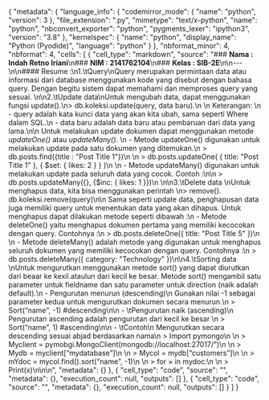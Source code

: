{
  "metadata": {
    "language_info": {
      "codemirror_mode": {
        "name": "python",
        "version": 3
      },
      "file_extension": ".py",
      "mimetype": "text/x-python",
      "name": "python",
      "nbconvert_exporter": "python",
      "pygments_lexer": "ipython3",
      "version": "3.8"
    },
    "kernelspec": {
      "name": "python",
      "display_name": "Python (Pyodide)",
      "language": "python"
    }
  },
  "nbformat_minor": 4,
  "nbformat": 4,
  "cells": [
    {
      "cell_type": "markdown",
      "source": "### **Nama     : Indah Retno Iriani**\n### **NIM       : 2141762104**\n### **Kelas    : SIB-2E**\n\n---\n\n#### Resume :\n1.\tQuery\nQuery merupakan permintaan data atau informasi dari database menggunakan kode yang disebut dengan bahasa query. Dengan begitu sistem dapat memahami dan memproses query yang sesuai. \n\n2.\tUpdate data\nUntuk mengubah data,  dapat menggunakan fungsi update().\n> db.koleksi.update(query, data baru).\n    \n    Keterangan: \n    - query adalah kata kunci data yang akan kita ubah, sama seperti Where dalam SQL.\n    - data baru adalah data baru atau pembaruan dari data yang lama.\n\n    Untuk melakukan update dokumen dapat menggunakan metode *updateOne()* atau *updateMany()*. \n    - Metode updateOne() digunakan untuk melakukan update pada satu dokumen yang ditemukan.\n    > db.posts.find({title : \"Post Title 1\"})\n    \n        > db.posts.updateOne( { title: \"Post Title 1\" }, { $set: { likes: 2 } } )\n    \n    - Metode updateMany() digunakan untuk melakukan update pada seluruh data yang cocok. Contoh :\n\n    > db.posts.updateMany({}, {$inc: { likes: 1 }})\n    \n\n3.\tDelete data \nUntuk menghapus data, kita bisa menggunakan perintah \n> remove(). db.koleksi.remove(query)\n\n    Sama seperti update data, penghapusan data juga memiliki query untuk menentukan   data yang akan dihapus. Untuk menghapus dapat dilakukan metode seperti dibawah :\n    - Metode deleteOne() yaitu menghapus dokumen pertama yang memiliki kecocokan dengan query. Contohnya :\n    > db.posts.deleteOne({ title: \"Post Title 5\" })\n    \n    - Metode deleteMany() adalah metode yang digunakan untuk menghapus seluruh dokumen yang memiliki kecocokan dengan query. Contohnya :\n    > db.posts.deleteMany({ category: \"Technology\" })\n\n4.\tSorting data \nUntuk mengurutkan menggunakan metode sort() yang dapat diurutkan dari beaar ke kexil.ataulun dari kecil ke besar. Metode sort() mengambil satu parameter untuk fieldname dan satu parameter untuk direction (naik adalah default).\n    - Pengurutan menurun (descending)\n        Gunakan nilai -1 sebagai parameter kedua untuk mengurutkan dokumen secara menurun.\n    > Sort(“name”, -1) #descending\n\n    - \tPengurutan naik (ascending)\n    Pengurutan ascending adalah pengurutan dari kecil ke besar \n    > Sort(“name”, 1) #ascending\n\n    - \tContoh\n    Mengurutkan secara descending sesuai abjad berdasarkan nama\n    > Import pymongo\n    \n        > Myclient = pymobgi.MongoClient(mongodb://localhost:27017/”)\n    \n        > Mydb = myclient[“mydatabase”]\n    \n        > Mycol = mydb[“customers”]\n    \n        > mYdoc = mycol.find().sort(“name”, -1)\n    \n        > for × in mydoc:\n    \n        > Print(x)\n\n\n",
      "metadata": {}
    },
    {
      "cell_type": "code",
      "source": "",
      "metadata": {},
      "execution_count": null,
      "outputs": []
    },
    {
      "cell_type": "code",
      "source": "",
      "metadata": {},
      "execution_count": null,
      "outputs": []
    }
  ]
}